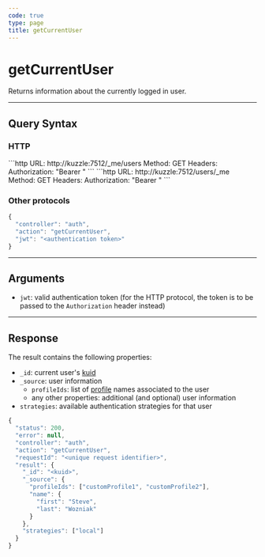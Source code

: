 ```yaml
---
code: true
type: page
title: getCurrentUser
---
```


# getCurrentUser



Returns information about the currently logged in user.

---

## Query Syntax

### HTTP

<SinceBadge version="auto-version"/>
```http
URL: http://kuzzle:7512/_me/users
Method: GET
Headers: Authorization: "Bearer <authentication token>"
```

<DeprecatedBadge version="auto-version">
```http
URL: http://kuzzle:7512/users/_me
Method: GET
Headers: Authorization: "Bearer <authentication token>"
```
</DeprecatedBadge>

### Other protocols

```js
{
  "controller": "auth",
  "action": "getCurrentUser",
  "jwt": "<authentication token>"
}
```

---

## Arguments

- `jwt`: valid authentication token (for the HTTP protocol, the token is to be passed to the `Authorization` header instead)

---

## Response

The result contains the following properties:

- `_id`: current user's [kuid](/core/2/guides/essentials/user-authentication#kuzzle-user-identifier-kuid)
- `_source`: user information
  - `profileIds`: list of [profile](/core/2/guides/essentials/security#users-profiles-and-roles) names associated to the user
  - any other properties: additional (and optional) user information
- `strategies`: available authentication strategies for that user

```js
{
  "status": 200,
  "error": null,
  "controller": "auth",
  "action": "getCurrentUser",
  "requestId": "<unique request identifier>",
  "result": {
    "_id": "<kuid>",
    "_source": {
      "profileIds": ["customProfile1", "customProfile2"],
      "name": {
        "first": "Steve",
        "last": "Wozniak"
      }
    },
    "strategies": ["local"]
  }
}
```
